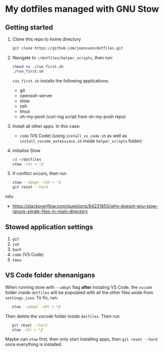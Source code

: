 # My dotfiles managed with GNU Stow

## Getting started

1. Clone this repo to home directory

   ```bash
   git clone https://github.com/joonsunn/dotfiles.git
   ```

2. Navigate to `~/dotfiles/helper_scripts`, then run:

   ```bash
   chmod +x ./run_first.sh
   ./run_first.sh
   ```

   `run_first.sh` installs the following applications:

   - git
   - openssh-server
   - stow
   - zsh
   - tmux
   - oh-my-posh (curl-ing script from oh-my-posh repo)

3. Install all other apps. In this case:

   - `code` (VS Code) (using `install_vs_code.sh` as well as `install_vscode_extensions.sh` inside `helper_scripts` folder)

4. initialise Stow

   ```bash
   cd ~/dotfiles
   stow -vSt ~ */
   ```

5. If conflict occurs, then run

   ```bash
   stow --adopt -vSt ~ */
   git reset --hard
   ```

info:

- <https://stackoverflow.com/questions/64231650/why-doesnt-gnu-stow-ignore-single-files-in-main-directory>

## Stowed application settings

1. `git`
2. `zsh`
3. `bash`
4. `code` (VS Code)
5. `tmux`

## VS Code folder shenanigans

When running stow with `--adopt` flag **after** instaling VS Code, the `vscode` folder inside `dotfiles` will be populated with all the other files aside from `settings.json`. To fix, run:

```bash
   stow --adopt -vDt ~ */
```

Then delete the vscode folder inside `dotfiles`. Then run

```bash
   git reset --hard
   stow -vSt ~ */
```

Maybe can `stow` first, then only start installing apps, then `git reset --hard` once everything is installed.

<!-- test same-name -->
